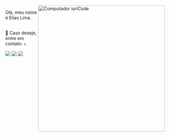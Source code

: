 
<img src="https://raw.githubusercontent.com/MicaelliMedeiros/micaellimedeiros/master/image/computer-illustration.png" min-width="400px" max-width="400px" width="400px" align="right" alt="Computador iuriCode">

<p align="left"> 
  Olá, meu nome é Elias Lima.<br></br>
</p>

<p align="left">
  💌 Caso deseje, entre em contato: ⤵️
</p>

<p align="left">
  <a href="mailto:eliasrlima.2000@gmail.com" alt="Gmail">
  <img src="https://img.shields.io/badge/-Gmail-FF0000?style=flat-square&labelColor=FF0000&logo=gmail&logoColor=white&link=mailto:eliasrlima.2000@gmail.com" /></a>

  <a href="https://www.linkedin.com/in/elias-lima-27879b204/" alt="Linkedin">
  <img src="https://img.shields.io/badge/-Linkedin-0e76a8?style=flat-square&logo=Linkedin&logoColor=white&link=https://www.linkedin.com/in/elias-lima-27879b204/" /></a>

  <a href="https://www.instagram.com/eliasrlima_/" alt="Instagram">
  <img src="https://img.shields.io/badge/-Instagram-DF0174?style=flat-square&labelColor=DF0174&logo=instagram&logoColor=white&link=https://www.instagram.com/eliasrlima_/"/></a>
</p>  




